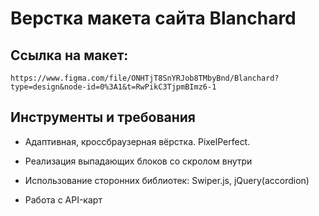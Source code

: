 # Верстка макета сайта Blanchard 

## Ссылка на макет: 
```
https://www.figma.com/file/ONHTjT8SnYRJob8TMbyBnd/Blanchard?type=design&node-id=0%3A1&t=RwPikC3TjpmBImz6-1

```

## Инструменты и требования

- Адаптивная, кроссбраузерная вёрстка. PixelPerfect.

- Реализация выпадающих блоков со скролом внутри

- Использование сторонних библиотек: Swiper.js, jQuery(accordion)

- Работа с АPI-карт
